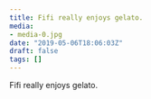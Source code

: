 ```yaml
---
title: Fifi really enjoys gelato.
media:
- media-0.jpg
date: "2019-05-06T18:06:03Z"
draft: false
tags: []
---
```

Fifi really enjoys gelato.
